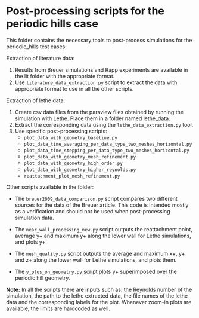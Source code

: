 # Post-processing scripts for the periodic hills case

This folder contains the necessary tools to post-process simulations for the periodic_hills test cases:

Extraction of literature data:
1. Results from Breuer simulations and Rapp experiments are available in the lit folder with the appropriate format.
2. Use `literature_data_extraction.py` script to extract the data with appropriate format to use in all the other scripts. 


Extraction of lethe data:
1. Create csv data files from the paraview files obtained by running the simulation with Lethe. 
   Place them in a folder named lethe_data.
2. Extract the corresponding data using the `lethe_data_extraction.py` tool. 
3. Use specific post-processing scripts:
   * `plot_data_with_geometry_baseline.py`
   * `plot_data_time_averaging_per_data_type_two_meshes_horizontal.py`
   * `plot_data_time_stepping_per_data_type_two_meshes_horizontal.py`
   * `plot_data_with_geometry_mesh_refinement.py`
   * `plot_data_with_geometry_high_order.py`
   * `plot_data_with_geometry_higher_reynolds.py`
   * `reattachment_plot_mesh_refinement.py`

Other scripts available in the folder:

* The `breuer2009_data_comparison.py` script compares two different sources for the data of the Breuer article. This code is intended mostly as a verification and should not be used when post-processing simulation data.

* The `near_wall_processing_new.py` script outputs the reattachment point, average y+ and maximum y+ along the lower wall for Lethe simulations, and plots y+.

* The `mesh_quality.py` script outputs the average and maximum x+, y+ and z+ along the lower wall for Lethe simulations, and plots them.

* The `y_plus_on_geometry.py` script plots y+ superimposed over the periodic hill geometry.

**Note:** In all the scripts there are inputs such as: the Reynolds number of the simulation, the path to the lethe extracted data, the file names of the lethe data and the corresponding labels for the plot. Whenever zoom-in plots are available, the limits are hardcoded as well. 